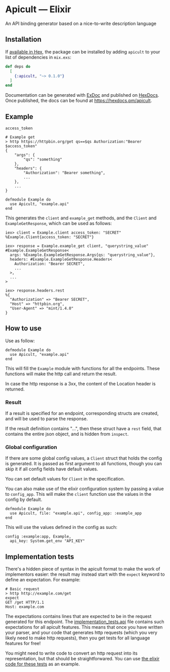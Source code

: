 # Apicult — Elixir

An API binding generator based on a nice-to-write description language

## Installation

If [available in Hex](https://hex.pm/docs/publish), the package can be installed
by adding `apicult` to your list of dependencies in `mix.exs`:

```elixir
def deps do
  [
    {:apicult, "~> 0.1.0"}
  ]
end
```

Documentation can be generated with [ExDoc](https://github.com/elixir-lang/ex_doc)
and published on [HexDocs](https://hexdocs.pm). Once published, the docs can
be found at <https://hexdocs.pm/apicult>.

<!-- MDOC !-->

## Example

```
access_token

# Example get
> http https://httpbin.org/get qs==$qs Authorization:"Bearer $access_token"
{
    "args": {
        "qs": "something"
    },
    "headers": {
        "Authorization": "Bearer something",
        ...
    },
    ...
}
```

```
defmodule Example do
  use Apicult, "example.api"
end
```

This generates the `client` and `example_get` methods, and the `Client` and `ExampleGetResponse`, which can be used as follows:

```
iex> client = Example.client access_token: "SECRET"
%Example.Client{access_token: "SECRET"}

iex> response = Example.example_get client, "querystring_value"
#Example.ExampleGetResponse<
  args: %Example.ExampleGetResponse.Args{qs: "querystring_value"},
  headers: #Example.ExampleGetResponse.Headers<
    Authorization: "Bearer SECRET",
    ...
  >,
  ...
>

iex> response.headers.rest
%{
  "Authorization" => "Bearer SECRET",
  "Host" => "httpbin.org",
  "User-Agent" => "mint/1.4.0"
}
```

## How to use

Use as follow:
```
defmodule Example do
  use Apicult, "example.api"
end
```

This will fill the `Example` module with functions for all the endpoints. These functions will make the http call and return the result.

In case the http response is a 3xx, the content of the Location header is returned.

### Result

If a result is specified for an endpoint, corresponding structs are created, and will be used to parse the response.

If the result definition contains "...", then these struct have a `rest` field, that contains the entire json object, and is hidden from `inspect`.

### Global configuration

If there are some global config values, a `Client` struct that holds the config is generated. It is passed as first argument to all functions, though you can skip it if all config fields have default values.

You can set default values for `Client` in the specification.

You can also make use of the elixir configuration system by passing a value to `config_app`. This will make the `client` function use the values in the config by default. 

```
defmodule Example do
  use Apicult, file: "example.api", config_app: :example_app
end
```

This will use the values defined in the config as such:
```
config :example:app, Example,
  api_key: System.get_env "API_KEY"
```

## Implementation tests

There's a hidden piece of syntax in the apicult format to make the work of implementors easier: the result may instead start with the `expect` keyword to define an expectation. For example:

```
# Basic request
> http http://example.com/get
expect
GET /get HTTP/1.1
Host: example.com
```

The expectations contains lines that are expected to be in the request generated for this endpoint. The [implementation_tests.api](./implementation_tests.api) file contains such expectations for all apicult features. This means that once you have written your parser, and your code that generates http requests (which you very likely need to make http requests), then you get tests for all language features for free!

You might need to write code to convert an http request into its representation, but that should be straightforwared. You can use [the elixir code for these tests](./elixir/test/implementation_test.exs) as an example.
